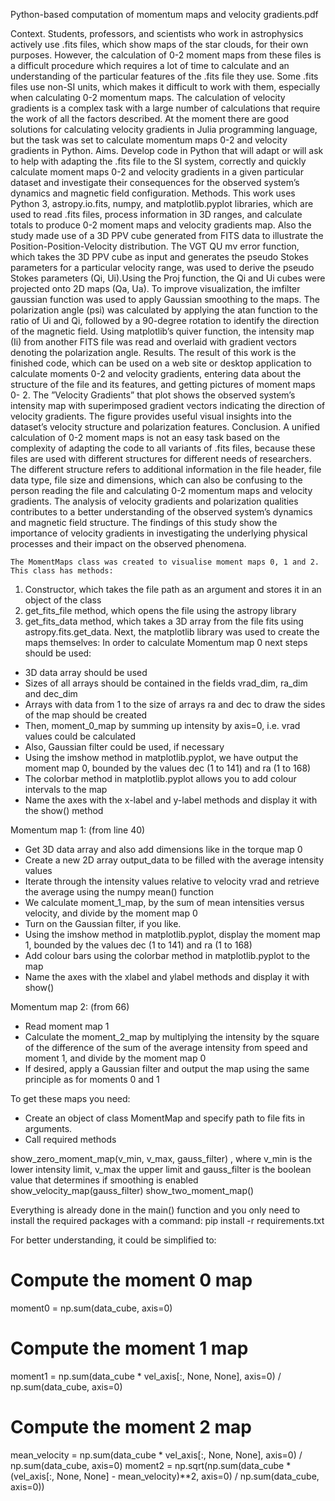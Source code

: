 Python-based computation of momentum maps and velocity gradients.pdf

Context. Students, professors, and scientists who work in astrophysics actively use .fits files, which show maps of the star clouds,
for their own purposes. However, the calculation of 0-2 moment maps from these files is a difficult procedure which requires a lot
of time to calculate and an understanding of the particular features of the .fits file they use. Some .fits files use non-SI units, which
makes it difficult to work with them, especially when calculating 0-2 momentum maps. The calculation of velocity gradients is a
complex task with a large number of calculations that require the work of all the factors described. At the moment there are good
solutions for calculating velocity gradients in Julia programming language, but the task was set to calculate momentum maps 0-2
and velocity gradients in Python.
Aims. Develop code in Python that will adapt or will ask to help with adapting the .fits file to the SI system, correctly and quickly
calculate moment maps 0-2 and velocity gradients in a given particular dataset and investigate their consequences for the observed
system’s dynamics and magnetic field configuration.
Methods. This work uses Python 3, astropy.io.fits, numpy, and matplotlib.pyplot libraries, which are used to read .fits files,
process information in 3D ranges, and calculate totals to produce 0-2 moment maps and velocity gradients map. Also the study made
use of a 3D PPV cube generated from FITS data to illustrate the Position-Position-Velocity distribution. The VGT QU mv error
function, which takes the 3D PPV cube as input and generates the pseudo Stokes parameters for a particular velocity range, was
used to derive the pseudo Stokes parameters (Qi, Ui).Using the Proj function, the Qi and Ui cubes were projected onto 2D maps (Qa,
Ua). To improve visualization, the imfilter gaussian function was used to apply Gaussian smoothing to the maps. The polarization
angle (psi) was calculated by applying the atan function to the ratio of Ui and Qi, followed by a 90-degree rotation to identify
the direction of the magnetic field. Using matplotlib’s quiver function, the intensity map (Ii) from another FITS file was read and
overlaid with gradient vectors denoting the polarization angle.
Results. The result of this work is the finished code, which can be used on a web site or desktop application to calculate moments
0-2 and velocity gradients, entering data about the structure of the file and its features, and getting pictures of moment maps 0-
2. The ”Velocity Gradients” that plot shows the observed system’s intensity map with superimposed gradient vectors indicating
the direction of velocity gradients. The figure provides useful visual insights into the dataset’s velocity structure and polarization
features.
Conclusion. A unified calculation of 0-2 moment maps is not an easy task based on the complexity of adapting the code to all
variants of .fits files, because these files are used with different structures for different needs of researchers. The different structure
refers to additional information in the file header, file data type, file size and dimensions, which can also be confusing to the person
reading the file and calculating 0-2 momentum maps and velocity gradients. The analysis of velocity gradients and polarization
qualities contributes to a better understanding of the observed system’s dynamics and magnetic field structure. The findings of this
study show the importance of velocity gradients in investigating the underlying physical processes and their impact on the observed
phenomena.

	The MomentMaps class was created to visualise moment maps 0, 1 and 2. This class has methods:
1) Constructor, which takes the file path as an argument and stores it in an object of the class
2) get_fits_file method, which opens the file using the astropy library
3) get_fits_data method, which takes a 3D array from the file fits using astropy.fits.get_data.
Next, the matplotlib library was used to create the maps themselves:
In order to calculate Momentum map 0 next steps should be used:
- 3D data array should be used
- Sizes of all arrays should be contained in the fields vrad_dim, ra_dim and dec_dim
- Arrays with data from 1 to the size of arrays ra and dec to draw the sides of the map should be created
- Then, moment_0_map by summing up intensity by axis=0, i.e. vrad values could be calculated
- Also, Gaussian filter could be used, if necessary
- Using the imshow method in matplotlib.pyplot, we have output the moment map 0, bounded by the values dec (1 to 141) and ra (1 to 168)
- The colorbar method in matplotlib.pyplot allows you to add colour intervals to the map
- Name the axes with the x-label and y-label methods and display it with the show() method

Momentum map 1: (from line 40)
- Get 3D data array and also add dimensions like in the torque map 0
- Create a new 2D array output_data to be filled with the average intensity values
- Iterate through the intensity values relative to velocity vrad and retrieve the average using the numpy mean() function
- We calculate moment_1_map, by the sum of mean intensities versus velocity, and divide by the moment map 0
- Turn on the Gaussian filter, if you like.
- Using the imshow method in matplotlib.pyplot, display the moment map 1, bounded by the values dec (1 to 141) and ra (1 to 168)
- Add colour bars using the colorbar method in matplotlib.pyplot to the map
- Name the axes with the xlabel and ylabel methods and display it with show()

Momentum map 2: (from 66)
- Read moment map 1
- Calculate the moment_2_map by multiplying the intensity by the square of the difference of the sum of the average intensity from speed and moment 1, and divide by the moment map 0
- If desired, apply a Gaussian filter and output the map using the same principle as for moments 0 and 1

To get these maps you need:
- Create an object of class MomentMap and specify path to file fits in arguments.
- Call required methods 

show_zero_moment_map(v_min, v_max, gauss_filter) , where v_min is the lower intensity limit, v_max the upper limit and gauss_filter is the boolean value that determines if smoothing is enabled
show_velocity_map(gauss_filter)
show_two_moment_map()

Everything is already done in the main() function and you only need to install the required packages with a command:
pip install -r requirements.txt

For better understanding, it could be simplified to:

# Compute the moment 0 map
moment0 = np.sum(data_cube, axis=0)

# Compute the moment 1 map
moment1 = np.sum(data_cube * vel_axis[:, None, None], axis=0) / np.sum(data_cube, axis=0)

# Compute the moment 2 map
mean_velocity = np.sum(data_cube * vel_axis[:, None, None], axis=0) / np.sum(data_cube, axis=0)
moment2 = np.sqrt(np.sum(data_cube * (vel_axis[:, None, None] - mean_velocity)**2, axis=0) / np.sum(data_cube, axis=0))




